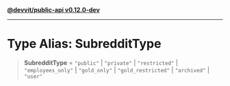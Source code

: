 [**@devvit/public-api v0.12.0-dev**](../../README.md)

---

# Type Alias: SubredditType

> **SubredditType** = `"public"` \| `"private"` \| `"restricted"` \| `"employees_only"` \| `"gold_only"` \| `"gold_restricted"` \| `"archived"` \| `"user"`
